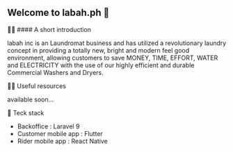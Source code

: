 ## Welcome to labah.ph 👋

🙋‍♀️ #### A short introduction

labah inc is an Laundromat business and has utilized a revolutionary laundry concept in providing a totally new, bright and modern feel good environment, allowing customers to save MONEY, TIME, EFFORT, WATER and ELECTRICITY with the use of our highly efficient and durable Commercial Washers and Dryers.

👩‍💻 Useful resources

available soon...

🍿 Teck stack

- Backoffice            : Laravel 9
- Customer mobile app   : Flutter
- Rider mobile app      : React Native

<!--
**Here are some ideas to get you started:**
🌈 Contribution guidelines - how can the community get involved?
👩‍💻 Useful resources - where can the community find your docs? Is there anything else the community should know?
🍿 Fun facts - what does your team eat for breakfast?
🧙 Remember, you can do mighty things with the power of [Markdown](https://docs.github.com/github/writing-on-github/getting-started-with-writing-and-formatting-on-github/basic-writing-and-formatting-syntax)
-->
